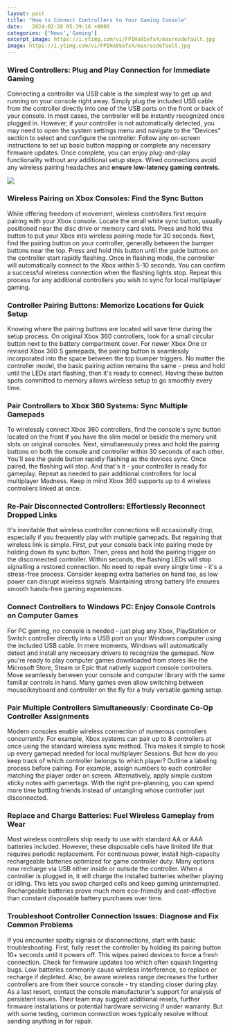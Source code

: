 ```yaml
---
layout: post
title: "How to Connect Controllers to Your Gaming Console"
date:   2024-02-28 05:39:16 +0000
categories: ['News','Gaming']
excerpt_image: https://i.ytimg.com/vi/FPIHa9Sefx4/maxresdefault.jpg
image: https://i.ytimg.com/vi/FPIHa9Sefx4/maxresdefault.jpg
---
```


### **Wired Controllers:** Plug and Play Connection for Immediate Gaming
Connecting a controller via USB cable is the simplest way to get up and running on your console right away. Simply plug the included USB cable from the controller directly into one of the USB ports on the front or back of your console. In most cases, the controller will be instantly recognized once plugged in. 
However, if your controller is not automatically detected, you may need to open the system settings menu and navigate to the "Devices" section to select and configure the controller. Follow any on-screen instructions to set up basic button mapping or complete any necessary firmware updates. Once complete, you can enjoy plug-and-play functionality without any additional setup steps. Wired connections avoid any wireless pairing headaches and **ensure low-latency gaming controls.**

![](https://gamepadtester.net/blog/wp-content/uploads/2022/05/Connect-The-Xbox-Controller-To-Your-Pc.png)
### **Wireless Pairing on Xbox Consoles**: Find the Sync Button  
While offering freedom of movement, wireless controllers first require pairing with your Xbox console. Locate the small white sync button, usually positioned near the disc drive or memory card slots. Press and hold this button to put your Xbox into wireless pairing mode for 30 seconds. 
Next, find the pairing button on your controller, generally between the bumper buttons near the top. Press and hold this button until the guide buttons on the controller start rapidly flashing. Once in flashing mode, the controller will automatically connect to the Xbox within 5-10 seconds. You can confirm a successful wireless connection when the flashing lights stop. Repeat this process for any additional controllers you wish to sync for local multiplayer gaming.
### **Controller Pairing Buttons**: Memorize Locations for Quick Setup
Knowing where the pairing buttons are located will save time during the setup process. On original Xbox 360 controllers, look for a small circular button next to the battery compartment cover. For newer Xbox One or revised Xbox 360 S gamepads, the pairing button is seamlessly incorporated into the space between the top bumper triggers. 
No matter the controller model, the basic pairing action remains the same - press and hold until the LEDs start flashing, then it's ready to connect. Having these button spots committed to memory allows wireless setup to go smoothly every time.
###  **Pair Controllers to Xbox 360 Systems**: Sync Multiple Gamepads 
To wirelessly connect Xbox 360 controllers, find the console's sync button located on the front if you have the slim model or beside the memory unit slots on original consoles. Next, simultaneously press and hold the pairing buttons on both the console and controller within 30 seconds of each other. 
You'll see the guide button rapidly flashing as the devices sync. Once paired, the flashing will stop. And that's it - your controller is ready for gameplay. Repeat as needed to pair additional controllers for local multiplayer Madness. Keep in mind Xbox 360 supports up to 4 wireless controllers linked at once.
### **Re-Pair Disconnected Controllers**: Effortlessly Reconnect Dropped Links
It's inevitable that wireless controller connections will occasionally drop, especially if you frequently play with multiple gamepads. But regaining that wireless link is simple. First, put your console back into pairing mode by holding down its sync button. Then, press and hold the pairing trigger on the disconnected controller. 
Within seconds, the flashing LEDs will stop signalling a restored connection. No need to repair every single time - it's a stress-free process. Consider keeping extra batteries on hand too, as low power can disrupt wireless signals. Maintaining strong battery life ensures smooth hands-free gaming experiences.
### **Connect Controllers to Windows PC**: Enjoy Console Controls on Computer Games  
For PC gaming, no console is needed - just plug any Xbox, PlayStation or Switch controller directly into a USB port on your Windows computer using the included USB cable. In mere moments, Windows will automatically detect and install any necessary drivers to recognize the gamepad. 
Now you're ready to play computer games downloaded from stores like the Microsoft Store, Steam or Epic that natively support console controllers. Move seamlessly between your console and computer library with the same familiar controls in hand. Many games even allow switching between mouse/keyboard and controller on the fly for a truly versatile gaming setup.
### **Pair Multiple Controllers Simultaneously**: Coordinate Co-Op Controller Assignments
Modern consoles enable wireless connection of numerous controllers concurrently. For example, Xbox systems can pair up to 8 controllers at once using the standard wireless sync method. This makes it simple to hook up every gamepad needed for local multiplayer Sessions. 
But how do you keep track of which controller belongs to which player? Outline a labeling process before pairing. For example, assign numbers to each controller matching the player order on screen. Alternatively, apply simple custom sticky notes with gamertags. With the right pre-planning, you can spend more time battling friends instead of untangling whose controller just disconnected.
### **Replace and Charge Batteries**: Fuel Wireless Gameplay from Wear 
Most wireless controllers ship ready to use with standard AA or AAA batteries included. However, these disposable cells have limited life that requires periodic replacement. For continuous power, install high-capacity rechargeable batteries optimized for game controller duty. 
Many options now recharge via USB either inside or outside the controller. When a controller is plugged in, it will charge the installed batteries whether playing or idling. This lets you swap charged cells and keep gaming uninterrupted. Rechargeable batteries prove much more eco-friendly and cost-effective than constant disposable battery purchases over time.
### **Troubleshoot Controller Connection Issues**: Diagnose and Fix Common Problems  
If you encounter spotty signals or disconnections, start with basic troubleshooting. First, fully reset the controller by holding its pairing button 10+ seconds until it powers off. This wipes paired devices to force a fresh connection. Check for firmware updates too which often squash lingering bugs. 
Low batteries commonly cause wireless interference, so replace or recharge if depleted. Also, be aware wireless range decreases the further controllers are from their source console - try standing closer during play. 
As a last resort, contact the console manufacturer's support for analysis of persistent issues. Their team may suggest additional resets, further firmware installations or potential hardware servicing if under warranty. But with some testing, common connection woes typically resolve without sending anything in for repair.
